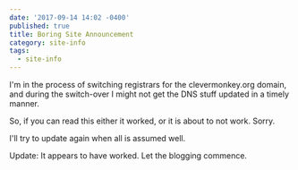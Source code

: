 ```yaml
---
date: '2017-09-14 14:02 -0400'
published: true
title: Boring Site Announcement
category: site-info
tags:
  - site-info
---
```

I'm in the process of switching registrars for the clevermonkey.org domain, and during the switch-over I might not get the DNS stuff updated in a timely manner.

So, if you can read this either it worked, or it is about to not work. Sorry.

I'll try to update again when all is assumed well.

Update: It appears to have worked. Let the blogging commence.
